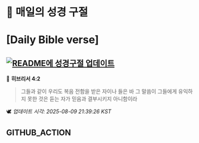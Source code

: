 # 🙏 매일의 성경 구절
# [Daily Bible verse]
## [![README에 성경구절 업데이트](https://github.com/DONGSUKA/first_test/actions/workflows/update-readme-bible.yml/badge.svg)](https://github.com/DONGSUKA/first_test/actions/workflows/update-readme-bible.yml)
<!-- START_BIBLE_VERSE -->
📖 **히브리서 4:2**
> 그들과 같이 우리도 복음 전함을 받은 자이나 들은 바 그 말씀이 그들에게 유익하지 못한 것은 듣는 자가 믿음과 결부시키지 아니함이라

🕊️ _업데이트 시각: 2025-08-09 21:39:26 KST_
  <!-- END_BIBLE_VERSE -->
## GITHUB_ACTION
